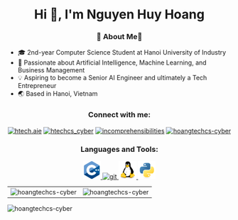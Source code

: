 <h1 align="center">Hi 👋, I'm Nguyen Huy Hoang</h1>
<h3 align="center">🌟 About Me🌟</h3>
<ul>
  <li>🎓 2nd-year Computer Science Student at Hanoi University of Industry</li>
  <li>🚀 Passionate about Artificial Intelligence, Machine Learning, and Business Management</li>
  <li>💡 Aspiring to become a Senior AI Engineer and ultimately a Tech Entrepreneur</li>
  <li>🌏 Based in Hanoi, Vietnam</li>
</ul>
<h3 align="center">Connect with me:</h3>
<p align="center">
<a href="https://fb.com/htech.aie" target="blank"><img align="center" src="https://raw.githubusercontent.com/rahuldkjain/github-profile-readme-generator/master/src/images/icons/Social/facebook.svg" alt="htech.aie" height="30" width="40" /></a>
<a href="https://instagram.com/htechcs_cyber" target="blank"><img align="center" src="https://raw.githubusercontent.com/rahuldkjain/github-profile-readme-generator/master/src/images/icons/Social/instagram.svg" alt="htechcs_cyber" height="30" width="40" /></a>
<a href="https://codeforces.com/profile/incomprehensibilities" target="blank"><img align="center" src="https://raw.githubusercontent.com/rahuldkjain/github-profile-readme-generator/master/src/images/icons/Social/codeforces.svg" alt="incomprehensibilities" height="30" width="40" /></a>
<a href="https://www.leetcode.com/hoangtechcs-cyber" target="blank"><img align="center" src="https://raw.githubusercontent.com/rahuldkjain/github-profile-readme-generator/master/src/images/icons/Social/leet-code.svg" alt="hoangtechcs-cyber" height="30" width="40" /></a>
</p>

<h3 align="center">Languages and Tools:</h3>
<p align="center"> <a href="https://www.w3schools.com/cpp/" target="_blank" rel="noreferrer"> <img src="https://raw.githubusercontent.com/devicons/devicon/master/icons/cplusplus/cplusplus-original.svg" alt="cplusplus" width="40" height="40"/> </a> <a href="https://git-scm.com/" target="_blank" rel="noreferrer"> <img src="https://www.vectorlogo.zone/logos/git-scm/git-scm-icon.svg" alt="git" width="40" height="40"/> </a> <a href="https://www.linux.org/" target="_blank" rel="noreferrer"> <img src="https://raw.githubusercontent.com/devicons/devicon/master/icons/linux/linux-original.svg" alt="linux" width="40" height="40"/> </a> <a href="https://www.python.org" target="_blank" rel="noreferrer"> <img src="https://raw.githubusercontent.com/devicons/devicon/master/icons/python/python-original.svg" alt="python" width="40" height="40"/> </a> </p>

<table>
  <tr>
    <td><img align="center" src="[https://github-readme-stats.vercel.app/api/top-langs?username=hoangtechcs-cyber&show_icons=true&locale=en&layout=compact](https://github.com/anuraghazra/github-readme-stats.git)" alt="hoangtechcs-cyber" /></td>
    <td><img align="center" src="https://github-readme-stats.vercel.app/api?username=hoangtechcs-cyber&show_icons=true&locale=en" alt="hoangtechcs-cyber" /></td>
  </tr>
</table>

<p><img align="center" src="https://github-readme-streak-stats.herokuapp.com/?user=hoangtechcs-cyber&" alt="hoangtechcs-cyber" /></p>
